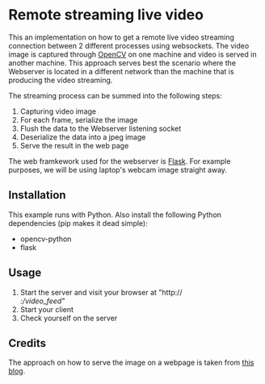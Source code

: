 # Remote streaming live video
This an implementation on how to get a remote live video streaming connection between 2 different processes using websockets. The video image is captured through [OpenCV](https://opencv.org/) on one machine and video is served in another machine. This approach serves best the scenario where the Webserver is located in a different network than the machine that is producing the video streaming.

The streaming process can be summed into the following steps:
1. Capturing video image
2. For each frame, serialize the image
3. Flush the data to the Webserver listening socket
4. Deserialize the data into a jpeg image
5. Serve the result in the web page

The web framkework used for the webserver is [Flask](http://flask.pocoo.org/). For example purposes, we will be using laptop's webcam image straight away.

## Installation
This example runs with Python. Also install the following Python dependencies (pip makes it dead simple):
* opencv-python
* flask

## Usage
1. Start the server and visit your browser at "http://<address>:<port>/video_feed"
2. Start your client
3. Check yourself on the server
  
## Credits
The approach on how to serve the image on a webpage is taken from [this blog](http://blog.miguelgrinberg.com/post/video-streaming-with-flask).
